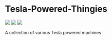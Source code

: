 # Tesla-Powered-Thingies
[![](http://cf.way2muchnoise.eu/powered-thingies.svg)](https://minecraft.curseforge.com/projects/powered-thingies)
[![](http://cf.way2muchnoise.eu/versions/powered-thingies.svg)](https://minecraft.curseforge.com/projects/powered-thingies)
[![](https://img.shields.io/badge/Discord-MMD%20Cat%20Mods-blue.svg)](https://discord.gg/xDw3Vkj)

A collection of various Tesla powered machines
